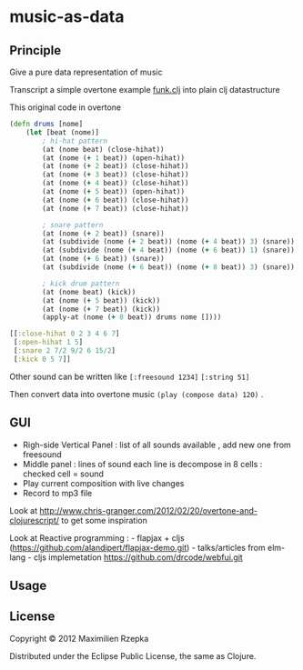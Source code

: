 # music-as-data

## Principle

Give a pure data representation of music

Transcript a simple overtone example [funk.clj](https://github.com/overtone/overtone/blob/master/src/overtone/examples/getting_started/funk.clj)
into plain clj datastructure

This original code in overtone

```clojure
(defn drums [nome]
    (let [beat (nome)]
        ; hi-hat pattern
        (at (nome beat) (close-hihat))
        (at (nome (+ 1 beat)) (open-hihat))
        (at (nome (+ 2 beat)) (close-hihat))
        (at (nome (+ 3 beat)) (close-hihat))
        (at (nome (+ 4 beat)) (close-hihat))
        (at (nome (+ 5 beat)) (open-hihat))
        (at (nome (+ 6 beat)) (close-hihat))
        (at (nome (+ 7 beat)) (close-hihat))

        ; snare pattern
        (at (nome (+ 2 beat)) (snare))
        (at (subdivide (nome (+ 2 beat)) (nome (+ 4 beat)) 3) (snare))
        (at (subdivide (nome (+ 4 beat)) (nome (+ 6 beat)) 1) (snare))
        (at (nome (+ 6 beat)) (snare))
        (at (subdivide (nome (+ 6 beat)) (nome (+ 8 beat)) 3) (snare))

        ; kick drum pattern
        (at (nome beat) (kick))
        (at (nome (+ 5 beat)) (kick))
        (at (nome (+ 7 beat)) (kick))
        (apply-at (nome (+ 8 beat)) drums nome [])))

```

```clojure
[[:close-hihat 0 2 3 4 6 7]
 [:open-hihat 1 5]
 [:snare 2 7/2 9/2 6 15/2]
 [:kick 0 5 7]]
```

Other sound can be written like `[:freesound 1234]` `[:string 51]`

Then convert data into overtone music `(play (compose data) 120)` .

## GUI

   - Righ-side Vertical Panel : list of all sounds available , add new one from freesound
   - Middle panel : lines of sound each line is decompose in 8 cells : checked cell = sound
   - Play current composition with live changes
   - Record to mp3 file

Look at http://www.chris-granger.com/2012/02/20/overtone-and-clojurescript/ to get some inspiration

Look at Reactive programming :
     - flapjax + cljs (https://github.com/alandipert/flapjax-demo.git)
     - talks/articles from elm-lang
     - cljs implemetation https://github.com/drcode/webfui.git

## Usage


## License

Copyright © 2012 Maximilien Rzepka

Distributed under the Eclipse Public License, the same as Clojure.
